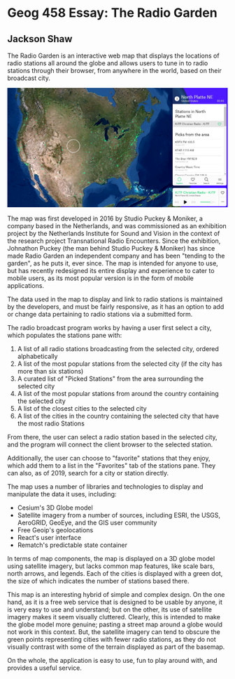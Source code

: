 # Geog 458 Essay: The Radio Garden
## Jackson Shaw
The Radio Garden is an interactive web map that displays the locations of radio stations all around the globe and allows users to tune in to radio stations through their browser, from anywhere in the world, based on their broadcast city.

![Radio garden map of the US](/img/Map_radio.png)

The map was first developed in 2016 by Studio Puckey & Moniker, a company based in the Netherlands, and was commissioned as an exhibition project by the Netherlands Institute for Sound and Vision in the context of the research project Transnational Radio Encounters. Since the exhibition, Johnathon Puckey (the man behind Studio Puckey & Moniker) has since made Radio Garden an independent company and has been "tending to the garden", as he puts it, ever since. The map is intended for anyone to use, but has recently redesigned its entire display and experience to cater to mobile users, as its most popular version is in the form of mobile applications.

The data used in the map to display and link to radio stations is maintained by the developers, and must be fairly responsive, as it has an option to add or change data pertaining to radio stations via a submitted form.

The radio broadcast program works by having a user first select a city, which populates the stations pane with:
1. A list of all radio stations broadcasting from the selected city, ordered alphabetically
2. A list of the most popular stations from the selected city (if the city has more than six stations)
3. A curated list of "Picked Stations" from the area surrounding the selected city
4. A list of the most popular stations from around the country containing the selected city
5. A list of the closest cities to the selected city
6. A list of the cities in the country containing the selected city that have the most radio Stations

From there, the user can select a radio station based in the selected city, and the program will connect the client browser to the selected station.

Additionally, the user can choose to "favorite" stations that they enjoy, which add them to a list in the "Favorites" tab of the stations pane. They can also, as of 2019, search for a city or station directly.

The map uses a number of libraries and technologies to display and manipulate the data it uses, including:

- Cesium's 3D Globe model
- Satellite imagery from a number of sources, including ESRI, the USGS, AeroGRID, GeoEye, and the GIS user community
- Free Geoip's geolocations
- React's user interface
- Rematch's predictable state container

In terms of map components, the map is displayed on a 3D globe model using satellite imagery, but lacks common map features, like scale bars, north arrows, and legends. Each of the cities is displayed with a green dot, the size of which indicates the number of stations based there.

This map is an interesting hybrid of simple and complex design. On the one hand, as it is a free web service that is designed to be usable by anyone, it is very easy to use and understand; but on the other, its use of satellite imagery makes it seem visually cluttered. Clearly, this is intended to make the globe model more genuine; pasting a street map around a globe would not work in this context. But, the satellite imagery can tend to obscure the green points representing cities with fewer radio stations, as they do not visually contrast with some of the terrain displayed as part of the basemap.

On the whole, the application is easy to use, fun to play around with, and provides a useful service. 
